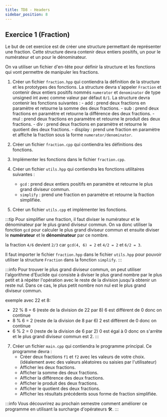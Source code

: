 ```yaml
---
title: TD8 - Headers
sidebar_position: 8
---
```


## Exercice 1 (Fraction)

Le but de cet exercice est de créer une structure permettant de représenter une fraction. Cette structure devra contenir deux entiers positifs, un pour le numérateur et un pour le dénominateur.

On va utiliser un fichier d'en-tête pour définir la structure et les fonctions qui vont permettre de manipuler les fractions.

1. Créer un fichier `fraction.hpp` qui contiendra la définition de la structure et les prototypes des fonctions.
    La structure devra s'appeler `Fraction` et contenir deux entiers positifs nommés `numerator` et `denominator` de type unsigned int avec comme valeur par défaut `0/1`.
    La structure devra contenir les fonctions suivantes :
        - add : prend deux fractions en paramètre et retourne la somme des deux fractions.
        - sub : prend deux fractions en paramètre et retourne la différence des deux fractions.
        - mul : prend deux fractions en paramètre et retourne le produit des deux fractions.
        - div : prend deux fractions en paramètre et retourne le quotient des deux fractions.
        - display : prend une fraction en paramètre et affiche la fraction sous la forme `numerator/denominator`.

3. Créer un fichier `fraction.cpp` qui contiendra les définitions des fonctions.

4. Implémenter les fonctions dans le fichier `fraction.cpp`.

5. Créer un fichier `utils.hpp` qui contiendra les fonctions utilitaires suivantes :
    - `gcd` : prend deux entiers positifs en paramètre et retourne le plus grand diviseur commun.
    - `simplify` : prend une fraction en paramètre et retourne la fraction simplifiée.

6. Créer un fichier `utils.cpp` et implémenter les fonctions.

:::tip
Pour simplifier une fraction, il faut diviser le numérateur et le dénominateur par le plus grand diviseur commun.
On va donc utiliser la fonction `gcd` pour calculer le plus grand diviseur commun et ensuite diviser le **numérateur** et le **dénominateur** par ce nombre.

la fraction `4/6` devient `2/3` car `gcd(4, 6) = 2` et `4/2 = 2` et `6/2 = 3`.

Il faut importer le fichier `fraction.hpp` dans le fichier `utils.hpp` pour pouvoir utiliser la structure `Fraction` dans la fonction `simplify`.
:::

:::info
Pour trouver le plus grand diviseur commun, on peut utiliser l'algorithme d'Euclide qui consiste à diviser le plus grand nombre par le plus petit et à répéter l'opération avec le reste de la division jusqu'à obtenir un reste nul. Dans ce cas, le plus petit nombre non nul est le plus grand diviseur commun.

exemple avec 22 et 8:

- 22 % 8 = 6 (reste de la division de 22 par 8) 6 est différent de 0 donc on continue
- 8 % 6 = 2 (reste de la division de 8 par 6) 2 est différent de 0 donc on continue
- 6 % 2 = 0 (reste de la division de 6 par 2) 0 est égal à 0 donc on s'arrête et le plus grand diviseur commun est 2.
:::

7. Créer un fichier `main.cpp` qui contiendra le programme principal. Ce programme devra :
    - Créer deux fractions `f1` et `f2` avec les valeurs de votre choix.(idéalement avec des valeurs aléatoires ou saisies par l'utilisateur)
    - Afficher les deux fractions.
    - Afficher la somme des deux fractions.
    - Afficher la différence des deux fractions.
    - Afficher le produit des deux fractions.
    - Afficher le quotient des deux fractions.
    - Afficher les résultats précédents sous forme de fraction simplifiée.

:::info
Vous découvrirez au prochain semestre comment améliorer ce programme en utilisant la surcharge d'opérateurs :hammer_and_wrench:.
:::
